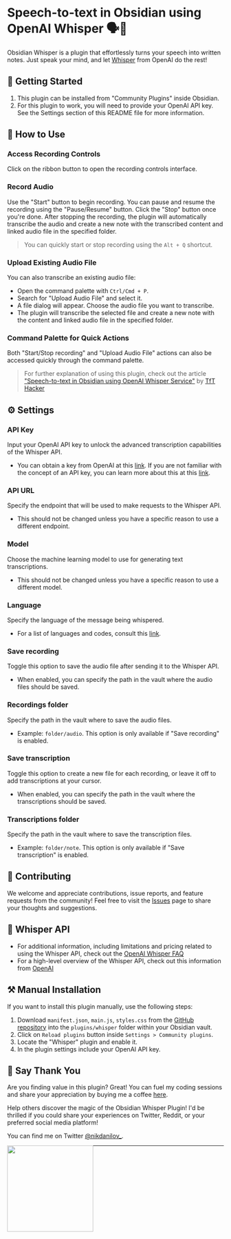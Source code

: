 # Speech-to-text in Obsidian using OpenAI Whisper 🗣️📝

Obsidian Whisper is a plugin that effortlessly turns your speech into written notes. Just speak your mind, and let [Whisper](https://openai.com/research/whisper) from OpenAI do the rest!

## 🚀 Getting Started

1. This plugin can be installed from "Community Plugins" inside Obsidian.
2. For this plugin to work, you will need to provide your OpenAI API key. See the Settings section of this README file for more information.

## 🎯 How to Use

### Access Recording Controls
Click on the ribbon button to open the recording controls interface.

### Record Audio
Use the "Start" button to begin recording. You can pause and resume the recording using the "Pause/Resume" button. Click the "Stop" button once you're done. After stopping the recording, the plugin will automatically transcribe the audio and create a new note with the transcribed content and linked audio file in the specified folder.

> You can quickly start or stop recording using the `Alt + Q` shortcut.

### Upload Existing Audio File
You can also transcribe an existing audio file:
- Open the command palette with `Ctrl/Cmd + P`.
- Search for "Upload Audio File" and select it.
- A file dialog will appear. Choose the audio file you want to transcribe.
- The plugin will transcribe the selected file and create a new note with the content and linked audio file in the specified folder.

### Command Palette for Quick Actions
Both "Start/Stop recording" and "Upload Audio File" actions can also be accessed quickly through the command palette.

> For further explanation of using this plugin, check out the article ["Speech-to-text in Obsidian using OpenAI Whisper Service"](https://tfthacker.medium.com/speech-to-text-in-obsidian-using-openai-whisper-service-7b2843bf8d64) by [TfT Hacker](https://twitter.com/tfthacker)

## ⚙️ Settings

### API Key
Input your OpenAI API key to unlock the advanced transcription capabilities of the Whisper API.
- You can obtain a key from OpenAI at this [link](https://platform.openai.com/overview). If you are not familiar with the concept of an API key, you can learn more about this at this [link](https://tfthacker.medium.com/how-to-get-your-own-api-key-for-using-openai-chatgpt-in-obsidian-41b7dd71f8d3).

### API URL
Specify the endpoint that will be used to make requests to the Whisper API.
- This should not be changed unless you have a specific reason to use a different endpoint.

### Model
Choose the machine learning model to use for generating text transcriptions.
- This should not be changed unless you have a specific reason to use a different model.

### Language
Specify the language of the message being whispered.
- For a list of languages and codes, consult this [link](https://github.com/openai/whisper/blob/main/whisper/tokenizer.py).

### Save recording
Toggle this option to save the audio file after sending it to the Whisper API.
- When enabled, you can specify the path in the vault where the audio files should be saved.

### Recordings folder
Specify the path in the vault where to save the audio files.
- Example: `folder/audio`. This option is only available if "Save recording" is enabled.

### Save transcription
Toggle this option to create a new file for each recording, or leave it off to add transcriptions at your cursor.
- When enabled, you can specify the path in the vault where the transcriptions should be saved.

### Transcriptions folder
Specify the path in the vault where to save the transcription files.
- Example: `folder/note`. This option is only available if "Save transcription" is enabled.


## 🤝 Contributing

We welcome and appreciate contributions, issue reports, and feature requests from the community! Feel free to visit the [Issues](https://github.com/nikdanilov/whisper-obsidian-plugin/issues) page to share your thoughts and suggestions.

## 💬 Whisper API

-   For additional information, including limitations and pricing related to using the Whisper API, check out the [OpenAI Whisper FAQ](https://help.openai.com/en/articles/7031512-whisper-api-faq)
-   For a high-level overview of the Whisper API, check out this information from [OpenAI](https://openai.com/research/whisper)

## ⚒️ Manual Installation

If you want to install this plugin manually, use the following steps:

1. Download `manifest.json`, `main.js`, `styles.css` from the [GitHub repository](https://github.com/nikdanilov/whisper-obsidian-plugin/releases) into the `plugins/whisper` folder within your Obsidian vault.
2. Click on `Reload plugins` button inside `Settings > Community plugins`.
3. Locate the "Whisper" plugin and enable it.
4. In the plugin settings include your OpenAI API key.

## 🤩 Say Thank You

Are you finding value in this plugin? Great! You can fuel my coding sessions and share your appreciation by buying me a coffee [here](https://ko-fi.com/nikdanilov).

Help others discover the magic of the Obsidian Whisper Plugin! I'd be thrilled if you could share your experiences on Twitter, Reddit, or your preferred social media platform!

You can find me on Twitter [@nikdanilov_](https://twitter.com/nikdanilov_).

[<img style="float:left" src="https://user-images.githubusercontent.com/14358394/115450238-f39e8100-a21b-11eb-89d0-fa4b82cdbce8.png" width="200">](https://ko-fi.com/nikdanilov)

---
